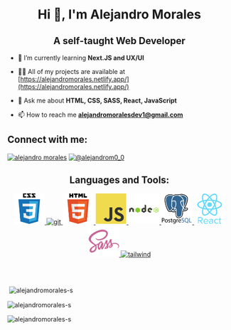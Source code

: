 <h1 align="center">Hi 👋, I'm Alejandro Morales</h1>
<h2 align="center">A self-taught Web Developer</h2>


- 🌱 I’m currently learning **Next.JS and UX/UI**

- 👨‍💻 All of my projects are available at [https://alejandromorales.netlify.app/](https://alejandromorales.netlify.app/)

- 💬 Ask me about **HTML, CSS, SASS, React, JavaScript**

- 📫 How to reach me **alejandromoralesdev1@gmail.com**

<h2 align="left">Connect with me:</h2>
<p align="left">
<a href="https://www.facebook.com/AlejandroMoralesEs/" target="blank"><img align="center" src="https://raw.githubusercontent.com/rahuldkjain/github-profile-readme-generator/master/src/images/icons/Social/facebook.svg" alt="alejandro morales" height="30" width="40" /></a>
<a href="https://instagram.com/alejandrom0_0" target="blank"><img align="center" src="https://raw.githubusercontent.com/rahuldkjain/github-profile-readme-generator/master/src/images/icons/Social/instagram.svg" alt="@alejandrom0_0" height="30" width="40" /></a>
</p>

<h2 align="center">Languages and Tools:</h2>
<p align="center"> <a href="https://www.w3schools.com/css/" target="_blank" rel="noreferrer"> <img src="https://raw.githubusercontent.com/devicons/devicon/master/icons/css3/css3-original-wordmark.svg" alt="css3" width="70" height="70"/> </a>  <a href="https://git-scm.com/" target="_blank" rel="noreferrer"> <img src="https://www.vectorlogo.zone/logos/git-scm/git-scm-icon.svg" alt="git" width="70" height="70"/> </a> <a href="https://www.w3.org/html/" target="_blank" rel="noreferrer"> <img src="https://raw.githubusercontent.com/devicons/devicon/master/icons/html5/html5-original-wordmark.svg" alt="html5" width="70" height="70"/> </a> <a href="https://developer.mozilla.org/en-US/docs/Web/JavaScript" target="_blank" rel="noreferrer"> <img src="https://raw.githubusercontent.com/devicons/devicon/master/icons/javascript/javascript-original.svg" alt="javascript" width="70" height="70"/> </a> <a href="https://nodejs.org" target="_blank" rel="noreferrer"> <img src="https://raw.githubusercontent.com/devicons/devicon/master/icons/nodejs/nodejs-original-wordmark.svg" alt="nodejs" width="70" height="70"/> </a> <a href="https://www.postgresql.org" target="_blank" rel="noreferrer"> <img src="https://raw.githubusercontent.com/devicons/devicon/master/icons/postgresql/postgresql-original-wordmark.svg" alt="postgresql" width="70" height="70"/> </a> <a href="https://reactjs.org/" target="_blank" rel="noreferrer"> <img src="https://raw.githubusercontent.com/devicons/devicon/master/icons/react/react-original-wordmark.svg" alt="react" width="70" height="70"/> </a> <a href="https://sass-lang.com" target="_blank" rel="noreferrer"> <img src="https://raw.githubusercontent.com/devicons/devicon/master/icons/sass/sass-original.svg" alt="sass" width="70" height="70"/> </a> <a href="https://tailwindcss.com/" target="_blank" rel="noreferrer"> <img src="https://www.vectorlogo.zone/logos/tailwindcss/tailwindcss-icon.svg" alt="tailwind" width="70" height="70"/> </a> </p>

<br>
<br>


<p>&nbsp;<img align="center" src="https://github-readme-stats.vercel.app/api?username=alejandromorales-s&show_icons=true&locale=en" alt="alejandromorales-s" /></p>


<p><img align="center" src="https://github-readme-streak-stats.herokuapp.com/?user=alejandromorales-s&" alt="alejandromorales-s" /></p>

<p><img align="center" src="https://github-readme-stats.vercel.app/api/top-langs?username=alejandromorales-s&show_icons=true&locale=en&layout=compact" alt="alejandromorales-s" /></p>
